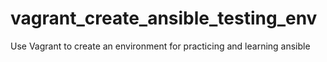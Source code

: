 # vagrant_create_ansible_testing_env
Use Vagrant to create an environment for practicing and learning ansible 
